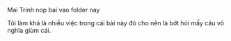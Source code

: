 Mai Trinh nop bai vao folder nay

Tôi làm khá là nhiều việc trong cái bài này đó cho nên là bớt hỏi mấy câu vô nghĩa giùm cái.


